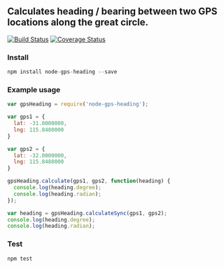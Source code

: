 ## Calculates heading / bearing between two GPS locations along the great circle.

[![Build Status](https://travis-ci.org/betaversionsoftware/node-gps-heading.svg?branch=master)](https://travis-ci.org/betaversionsoftware/node-gps-heading) [![Coverage Status](https://coveralls.io/repos/github/betaversionsoftware/node-gps-heading/badge.svg)](https://coveralls.io/github/betaversionsoftware/node-gps-heading)
### Install

```js
npm install node-gps-heading --save
```

### Example usage

```js
var gpsHeading = require('node-gps-heading');

var gps1 = {
  lat: -31.0000000,
  lng: 115.8480000
}

var gps2 = {
  lat: -32.0000000,
  lng: 115.8480000
}

gpsHeading.calculate(gps1, gps2, function(heading) {
  console.log(heading.degree);
  console.log(heading.radian);
});

var heading = gpsHeading.calculateSync(gps1, gps2);
console.log(heading.degree);
console.log(heading.radian);
```

### Test

```js
npm test
```
